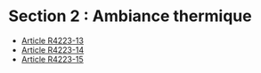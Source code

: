 #  Section 2 : Ambiance thermique

* [Article R4223-13](./LEGIARTI000018532245.md)
* [Article R4223-14](./LEGIARTI000018532243.md)
* [Article R4223-15](./LEGIARTI000018532241.md)
